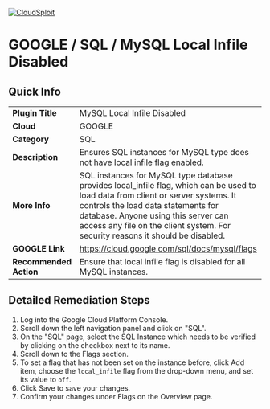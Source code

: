 [![CloudSploit](https://cloudsploit.com/img/logo-new-big-text-100.png "CloudSploit")](https://cloudsploit.com)

# GOOGLE / SQL / MySQL Local Infile Disabled

## Quick Info

| | |
|-|-|
| **Plugin Title** | MySQL Local Infile Disabled |
| **Cloud** | GOOGLE |
| **Category** | SQL |
| **Description** | Ensures SQL instances for MySQL type does not have local infile flag enabled. |
| **More Info** | SQL instances for MySQL type database provides local_infile flag, which can be used to load data from client or server systems. It controls the load data statements for database. Anyone using this server can access any file on the client system. For security reasons it should be disabled. |
| **GOOGLE Link** | https://cloud.google.com/sql/docs/mysql/flags |
| **Recommended Action** | Ensure that local infile flag is disabled for all MySQL instances. |

## Detailed Remediation Steps
1. Log into the Google Cloud Platform Console.
2. Scroll down the left navigation panel and click on "SQL". 
3. On the "SQL" page, select the SQL Instance which needs to be verified by clicking on the checkbox next to its name.
4. Scroll down to the Flags section.
5. To set a flag that has not been set on the instance before, click Add item, choose the `local_infile` flag from the drop-down menu, and set its value to `off`.
6. Click Save to save your changes.
7. Confirm your changes under Flags on the Overview page.